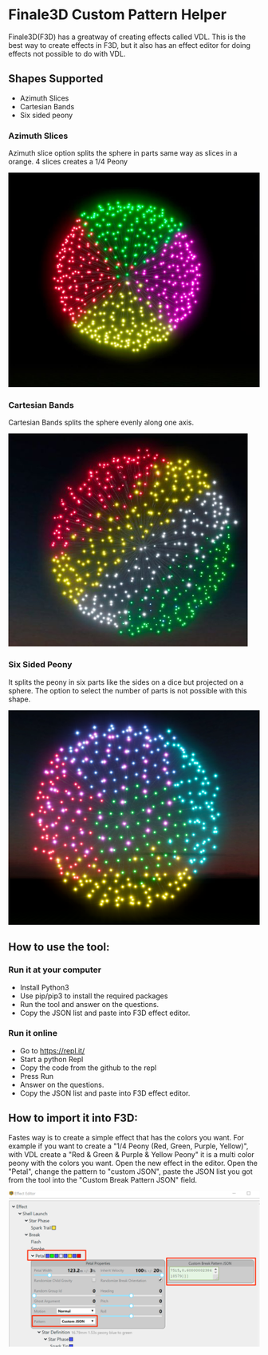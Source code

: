 # Finale3D Custom Pattern Helper

Finale3D(F3D) has a greatway of creating effects called VDL. This is the best way to create effects in F3D, but it also has an effect editor for doing effects not possible to do with VDL.

## Shapes Supported
- Azimuth Slices
- Cartesian Bands
- Six sided peony

### Azimuth Slices
Azimuth slice option splits the sphere in parts same way as slices in a orange. 4 slices creates a 1/4 Peony

![1/4 Peony](./images/quarter_peony.jpg)

### Cartesian Bands
Cartesian Bands splits the sphere evenly along one axis.

![Ghost Blue to 4 Colors](./images/ghost_blue_to_4colors.jpg)

### Six Sided Peony
It splits the peony in six parts like the sides on a dice but projected on a sphere. The option to select the number of parts is not possible with this shape.

![Six sided peony](./images/six_sided.png)

## How to use the tool:

### Run it at your computer
- Install Python3
- Use pip/pip3 to install the required packages
- Run the tool and answer on the questions.
- Copy the JSON list and paste into F3D effect editor.

### Run it online
- Go to https://repl.it/
- Start a python Repl
- Copy the code from the github to the repl
- Press Run
- Answer on the questions.
- Copy the JSON list and paste into F3D effect editor.

## How to import it into F3D:
Fastes way is to create a simple effect that has the colors you want. For example if you want to create a "1/4 Peony (Red, Green, Purple, Yellow)", with VDL create a "Red & Green & Purple & Yellow Peony" it is a multi color peony with the colors you want. Open the new effect in the editor. Open the "Petal", change the pattern to "custom JSON", paste the JSON list you got from the tool into the "Custom Break Pattern JSON" field.

![Effect Editor](./images/editor_w_comments.png)